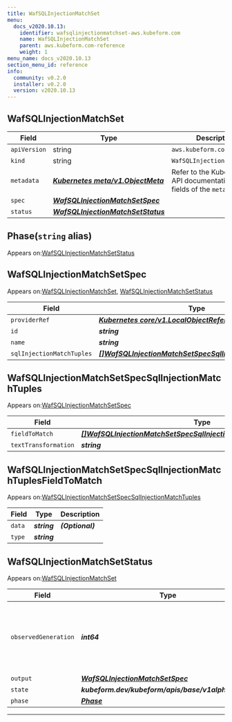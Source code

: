 ```yaml
---
title: WafSQLInjectionMatchSet
menu:
  docs_v2020.10.13:
    identifier: wafsqlinjectionmatchset-aws.kubeform.com
    name: WafSQLInjectionMatchSet
    parent: aws.kubeform.com-reference
    weight: 1
menu_name: docs_v2020.10.13
section_menu_id: reference
info:
  community: v0.2.0
  installer: v0.2.0
  version: v2020.10.13
---
```


## WafSQLInjectionMatchSet
| Field | Type | Description |
| ------ | ----- | ----------- |
| `apiVersion` | string | `aws.kubeform.com/v1alpha1` |
|    `kind` | string | `WafSQLInjectionMatchSet` |
| `metadata` | ***[Kubernetes meta/v1.ObjectMeta](https://kubernetes.io/docs/reference/generated/kubernetes-api/v1.13/#objectmeta-v1-meta)***|Refer to the Kubernetes API documentation for the fields of the `metadata` field.|
| `spec` | ***[WafSQLInjectionMatchSetSpec](#wafsqlinjectionmatchsetspec)***||
| `status` | ***[WafSQLInjectionMatchSetStatus](#wafsqlinjectionmatchsetstatus)***||
## Phase(`string` alias)

Appears on:[WafSQLInjectionMatchSetStatus](#wafsqlinjectionmatchsetstatus)

## WafSQLInjectionMatchSetSpec

Appears on:[WafSQLInjectionMatchSet](#wafsqlinjectionmatchset), [WafSQLInjectionMatchSetStatus](#wafsqlinjectionmatchsetstatus)

| Field | Type | Description |
| ------ | ----- | ----------- |
| `providerRef` | ***[Kubernetes core/v1.LocalObjectReference](https://kubernetes.io/docs/reference/generated/kubernetes-api/v1.13/#localobjectreference-v1-core)***||
| `id` | ***string***||
| `name` | ***string***||
| `sqlInjectionMatchTuples` | ***[[]WafSQLInjectionMatchSetSpecSqlInjectionMatchTuples](#wafsqlinjectionmatchsetspecsqlinjectionmatchtuples)***| ***(Optional)*** |
## WafSQLInjectionMatchSetSpecSqlInjectionMatchTuples

Appears on:[WafSQLInjectionMatchSetSpec](#wafsqlinjectionmatchsetspec)

| Field | Type | Description |
| ------ | ----- | ----------- |
| `fieldToMatch` | ***[[]WafSQLInjectionMatchSetSpecSqlInjectionMatchTuplesFieldToMatch](#wafsqlinjectionmatchsetspecsqlinjectionmatchtuplesfieldtomatch)***||
| `textTransformation` | ***string***||
## WafSQLInjectionMatchSetSpecSqlInjectionMatchTuplesFieldToMatch

Appears on:[WafSQLInjectionMatchSetSpecSqlInjectionMatchTuples](#wafsqlinjectionmatchsetspecsqlinjectionmatchtuples)

| Field | Type | Description |
| ------ | ----- | ----------- |
| `data` | ***string***| ***(Optional)*** |
| `type` | ***string***||
## WafSQLInjectionMatchSetStatus

Appears on:[WafSQLInjectionMatchSet](#wafsqlinjectionmatchset)

| Field | Type | Description |
| ------ | ----- | ----------- |
| `observedGeneration` | ***int64***| ***(Optional)*** Resource generation, which is updated on mutation by the API Server.|
| `output` | ***[WafSQLInjectionMatchSetSpec](#wafsqlinjectionmatchsetspec)***| ***(Optional)*** |
| `state` | ***kubeform.dev/kubeform/apis/base/v1alpha1.State***| ***(Optional)*** |
| `phase` | ***[Phase](#phase)***| ***(Optional)*** |
---
